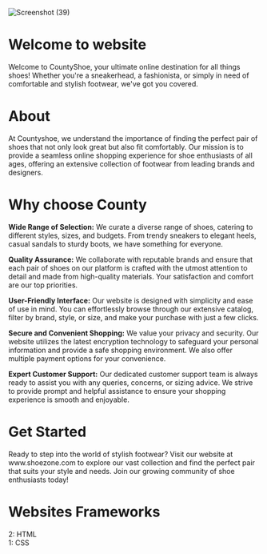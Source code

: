 ![Screenshot (39)](https://github.com/Ab3467/web-page-2/assets/138695838/6be0b2bd-d903-4b23-b569-e5504d65c0b2)

# Welcome to website 
<p>Welcome to CountyShoe, your ultimate online destination for all things shoes! Whether you're a sneakerhead, a fashionista, or simply in need of comfortable and stylish footwear, we've got you covered.</p>

# About
<p>At Countyshoe, we understand the importance of finding the perfect pair of shoes that not only look great but also fit comfortably. Our mission is to provide a seamless online shopping experience for shoe enthusiasts of all ages, offering an extensive collection of footwear from leading brands and designers.</p>

# Why choose County
<p><b>Wide Range of Selection:</b> We curate a diverse range of shoes, catering to different styles, sizes, and budgets. From trendy sneakers to elegant heels, casual sandals to sturdy boots, we have something for everyone.</p>

<p><b>Quality Assurance:</b> We collaborate with reputable brands and ensure that each pair of shoes on our platform is crafted with the utmost attention to detail and made from high-quality materials. Your satisfaction and comfort are our top priorities.

<p><b>User-Friendly Interface:</b> Our website is designed with simplicity and ease of use in mind. You can effortlessly browse through our extensive catalog, filter by brand, style, or size, and make your purchase with just a few clicks.</p>

<p><b>Secure and Convenient Shopping:</b> We value your privacy and security. Our website utilizes the latest encryption technology to safeguard your personal information and provide a safe shopping environment. We also offer multiple payment options for your convenience.</p>

<p><b>Expert Customer Support:</b> Our dedicated customer support team is always ready to assist you with any queries, concerns, or sizing advice. We strive to provide prompt and helpful assistance to ensure your shopping experience is smooth and enjoyable.</p>

# Get Started
<p>Ready to step into the world of stylish footwear? Visit our website at www.shoezone.com to explore our vast collection and find the perfect pair that suits your style and needs. Join our growing community of shoe enthusiasts today!</p>

# Websites Frameworks
<p>2: HTML
<br>1: CSS
